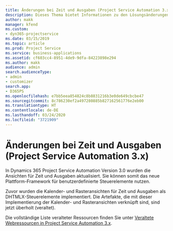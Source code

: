 ```yaml
---
title: Änderungen bei Zeit und Ausgaben (Project Service Automation 3.x)
description: Dieses Thema bietet Informationen zu den Lösungsänderungen für Zeit und Ausgaben.
author: makk
manager: kfend
ms.custom:
- dyn365-projectservice
ms.date: 03/15/2019
ms.topic: article
ms.prod: Project Service
ms.service: business-applications
ms.assetid: cf603cc4-8951-4de9-9dfa-84223898e294
ms.author: makk
audience: admin
search.audienceType:
- admin
- customizer
search.app:
- D365PS
ms.openlocfilehash: e7bb5eea854824c8b8831216b3e0de649cbcbe47
ms.sourcegitcommit: 8c786230ef2a497280885b827162561776e2eb00
ms.translationtype: HT
ms.contentlocale: de-DE
ms.lasthandoff: 03/24/2020
ms.locfileid: "3721909"
---
```

# <a name="time-and-expense-changes-project-service-automation-3x"></a>Änderungen bei Zeit und Ausgaben (Project Service Automation 3.x)

In Dynamics 365 Project Service Automation Version 3.0 wurden die Ansichten für Zeit und Ausgaben aktualisiert. Sie können somit das neue Plattform-Framework für benutzerdefinierte Steuerelemente nutzen.

Zuvor wurden die Kalender- und Rasteransichten für Zeit und Ausgaben als DHTMLX-Steuerelemente implementiert. Die Artefakte, die mit dieser Implementierung der Kalender- und Rasteransichten verknüpft sind, sind jetzt überholt (veraltet).

Die vollständige Liste veralteter Ressourcen finden Sie unter [Veraltete Webressourcen in Project Service Automation 3.x](web-resources-deprecated-v3.x.md).

